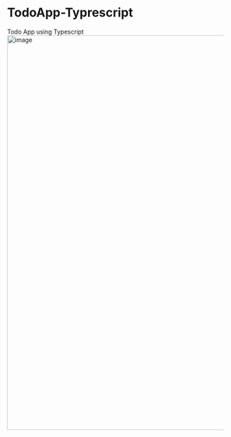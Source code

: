 # TodoApp-Typrescript
 Todo App using Typescript
<img width="919" alt="image" src="https://github.com/Kainat-Fatima/TodoApp-Typrescript/assets/61264596/340e16aa-2266-4388-81f0-b76db4f835b7">
